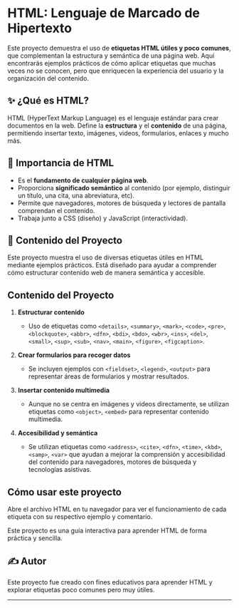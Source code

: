 # HTML: Lenguaje de Marcado de Hipertexto

Este proyecto demuestra el uso de **etiquetas HTML útiles y poco comunes**, que complementan la estructura y semántica de una página web. Aquí encontrarás ejemplos prácticos de cómo aplicar etiquetas que muchas veces no se conocen, pero que enriquecen la experiencia del usuario y la organización del contenido.

## ✨ ¿Qué es HTML?

HTML (HyperText Markup Language) es el lenguaje estándar para crear documentos en la web. Define la **estructura** y el **contenido** de una página, permitiendo insertar texto, imágenes, videos, formularios, enlaces y mucho más.

## 🔗 Importancia de HTML

- Es el **fundamento de cualquier página web**.
- Proporciona **significado semántico** al contenido (por ejemplo, distinguir un título, una cita, una abreviatura, etc).
- Permite que navegadores, motores de búsqueda y lectores de pantalla comprendan el contenido.
- Trabaja junto a CSS (diseño) y JavaScript (interactividad).

## 📄 Contenido del Proyecto

Este proyecto muestra el uso de diversas etiquetas útiles en HTML mediante ejemplos prácticos. Está diseñado para ayudar a comprender cómo estructurar contenido web de manera semántica y accesible.

## Contenido del Proyecto

1. **Estructurar contenido**

   - Uso de etiquetas como `<details>`, `<summary>`, `<mark>`, `<code>`, `<pre>`, `<blockquote>`, `<abbr>`, `<dfn>`, `<bdi>`, `<bdo>`, `<wbr>`, `<ins>`, `<del>`, `<small>`, `<sup>`, `<sub>`, `<nav>`, `<main>`, `<figure>`, `<figcaption>`.

2. **Crear formularios para recoger datos**

   - Se incluyen ejemplos con `<fieldset>`, `<legend>`, `<output>` para representar áreas de formularios y mostrar resultados.

3. **Insertar contenido multimedia**

   - Aunque no se centra en imágenes y videos directamente, se utilizan etiquetas como `<object>`, `<embed>` para representar contenido multimedia.

4. **Accesibilidad y semántica**
   - Se utilizan etiquetas como `<address>`, `<cite>`, `<dfn>`, `<time>`, `<kbd>`, `<samp>`, `<var>` que ayudan a mejorar la comprensión y accesibilidad del contenido para navegadores, motores de búsqueda y tecnologías asistivas.

## Cómo usar este proyecto

Abre el archivo HTML en tu navegador para ver el funcionamiento de cada etiqueta con su respectivo ejemplo y comentario.

Este proyecto es una guía interactiva para aprender HTML de forma práctica y sencilla.

## ✍️ Autor

Este proyecto fue creado con fines educativos para aprender HTML y explorar etiquetas poco comunes pero muy útiles.

---
